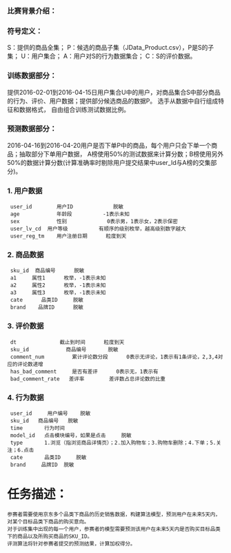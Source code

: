 ### 比赛背景介绍：

### 符号定义：
S：提供的商品全集；
P：候选的商品子集（JData_Product.csv），P是S的子集；
U：用户集合；
A：用户对S的行为数据集合；
C：S的评价数据。

### 训练数据部分：
提供2016-02-01到2016-04-15日用户集合U中的用户，对商品集合S中部分商品的行为、评价、用户数据；提供部分候选商品的数据P。
选手从数据中自行组成特征和数据格式， 自由组合训练测试数据比例。

### 预测数据部分：
2016-04-16到2016-04-20用户是否下单P中的商品，每个用户只会下单一个商品；抽取部分下单用户数据，
A榜使用50%的测试数据来计算分数；B榜使用另外50%的数据计算分数(计算准确率时剔除用户提交结果中user_Id与A榜的交集部分)。


### 1. 用户数据
     user_id	    用户ID	         脱敏
	 age	        年龄段	         -1表示未知
	 sex	        性别	           0表示男，1表示女，2表示保密
	 user_lv_cd	 用户等级	       有顺序的级别枚举，越高级别数字越大
	 user_reg_tm    用户注册日期	    粒度到天
### 2. 商品数据
	 sku_id	 商品编号	   脱敏
	 a1	 	属性1	 	 枚举，-1表示未知
	 a2	 	属性2	 	 枚举，-1表示未知
	 a3	 	属性3	 	 枚举，-1表示未知
	 cate	   品类ID	 	脱敏
	 brand	  品牌ID	 	脱敏
### 3. 评价数据
	 dt	 	         截止到时间	 	粒度到天
	 sku_id       	   商品编号	 	  脱敏
	 comment_num         累计评论数分段      0表示无评论，1表示有1条评论，2,3,4对应的评论数递增
	 has_bad_comment     是否有差评	 	0表示无，1表示有
	 bad_comment_rate	差评率	 	   差评数占总评论数的比重
### 4. 行为数据
	 user_id	 用户编号	 脱敏
	 sku_id	  商品编号	 脱敏
	 time	    行为时间	 
	 model_id	点击模块编号，如果是点击	 脱敏
	 type	    1.浏览（指浏览商品详情页）；2.加入购物车；3.购物车删除；4.下单；5.关注；6.点击
	 cate	    品类ID	 脱敏
	 brand	   品牌ID	 脱敏

# 任务描述：
	参赛者需要使用京东多个品类下商品的历史销售数据，构建算法模型，预测用户在未来5天内，对某个目标品类下商品的购买意向。
	对于训练集中出现的每一个用户，参赛者的模型需要预测该用户在未来5天内是否购买目标品类下的商品以及所购买商品的SKU_ID。
	评测算法将针对参赛者提交的预测结果，计算加权得分。
